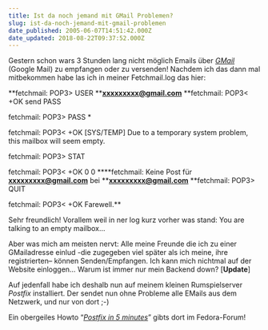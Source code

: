 ```yaml
---
title: Ist da noch jemand mit GMail Problemen?
slug: ist-da-noch-jemand-mit-gmail-problemen
date_published: 2005-06-07T14:51:42.000Z
date_updated: 2018-08-22T09:37:52.000Z
---
```


Gestern schon wars 3 Stunden lang nicht möglich Emails über *[GMail](http://www.gmail.com/)* (Google Mail) zu empfangen oder zu versenden! Nachdem ich das dann mal mitbekommen habe las ich in meiner Fetchmail.log das hier:

**fetchmail: POP3> USER **[**xxxxxxxxx@gmail.com**](mailto:xxxxxxxxx@gmail.com)
**fetchmail: POP3< +OK send PASS

fetchmail: POP3> PASS *

fetchmail: POP3< +OK [SYS/TEMP] Due to a temporary system problem, this mailbox will seem empty.

fetchmail: POP3> STAT

fetchmail: POP3< +OK 0 0
****fetchmail: Keine Post für **[**xxxxxxxxx@gmail.com**](mailto:xxxxxxxxx@gmail.com)** bei **[**xxxxxxxxx@gmail.com**](mailto:xxxxxxxxx@gmail.com)
**fetchmail: POP3> QUIT

fetchmail: POP3< +OK Farewell.**

Sehr freundlich! Vorallem weil in ner log kurz vorher was stand: You are talking to an empty mailbox…

Aber was mich am meisten nervt: Alle meine Freunde die ich zu einer GMailadresse einlud -die zugegeben viel später als ich meine, ihre registrierten– können Senden/Empfangen. Ich kann mich nichtmal auf der Website einloggen… Warum ist immer nur mein Backend down?
[**Update**]

Auf jedenfall habe ich deshalb nun auf meinem kleinen Rumspielserver *Postfix* installiert. Der sendet nun ohne Probleme alle EMails aus dem Netzwerk, und nur von dort ;-)

Ein obergeiles Howto “[*Postfix in 5 minutes*](http://www.fedoraforum.org/forum/showthread.php?t=53204)” gibts dort im Fedora-Forum!
